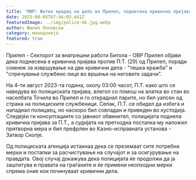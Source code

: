 ```yaml
---
title: 'МВР: Фатен крадец на дело во Прилеп, поднесена кривична пријава - 05 АВГУСТ 2023'
date: 2023-08-05T07:44:03.641Z
featuredImage: ../img/police-mk.jpg.webp
author: Филип Поповски
category: македонија
featured: true
---
```

Прилеп - Секторот за внатрешни работи Битола - ОВР Прилеп објави дека поднесена е кривична пријава против П.Т. (29) од Прилеп, поради сомнеж за извршување на две кривични дела - "тешка кражба" и "спречување службено лице во вршење на неговите задачи". 

На 4-ти август 2023-та година, околу 03:00 часот, П.Т. како што се наведува во полициската пријава, влегол со помош на алатка во стан во населбата Точила во Прилеп и го откраднал парите, но бил уапсен од страна на полициските службеници. Сепак, П.Т. се обидел да избега и нападнал полицаец, но наскоро бил совладан и приведен во кустодија. Следејќи ги консултациите со јавниот обвинител, полицијата поднела кривична пријава за П.Т., а судијата на претходна постапка му наложил притворна мера и бил префрлен во Казно-исправната установа - Затвор Скопје.

Од полициската агенција истакнаа дека се преземаат сите потребни мерки и постапки за расчистување на случајот и за осигурување на правдата. 
Овој случај докажува дека полицијата ќе продолжи да ја заштитува и правата на граѓаните и ќе примени неопходни мерки спрема оние кои починуваат кривични дела.
